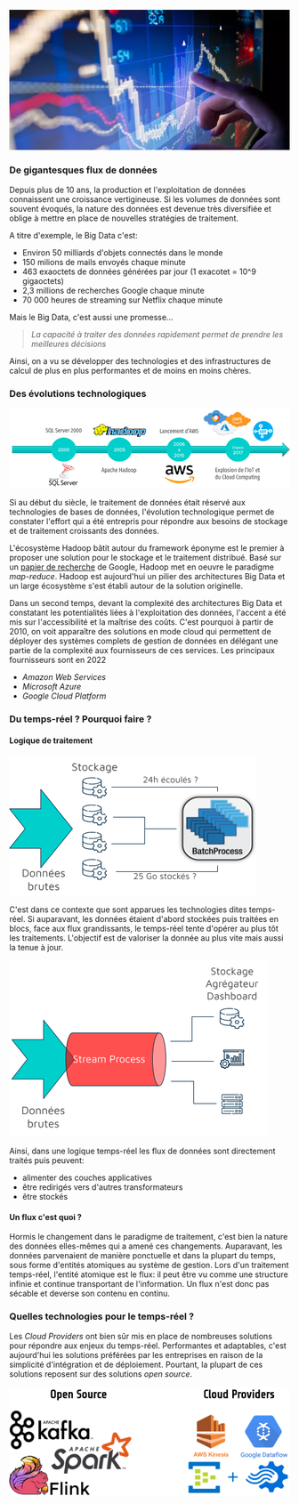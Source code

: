 <link rel="shortcut icon" type="image/x-icon" href="favicon.ico">

![Presentation Image](docs/assets/image/front_image.png)

### De gigantesques flux de données 

Depuis plus de 10 ans, la production et l'exploitation de données connaissent une croissance vertigineuse. Si les volumes de données sont souvent évoqués, la nature des données est devenue très diversifiée et oblige à mettre en place de nouvelles stratégies de traitement.

A titre d'exemple, le Big Data c'est:
- Environ 50 milliards d'objets connectés dans le monde
- 150 milions de mails envoyés chaque minute
- 463 exaoctets de données générées par jour (1 exacotet = 10^9 gigaoctets)
- 2,3 millions de recherches Google chaque minute
- 70 000 heures de streaming sur Netflix chaque minute

Mais le Big Data, c'est aussi une promesse...

> *La capacité à traiter des données rapidement permet de prendre les meilleures décisions*

Ainsi, on a vu se développer des technologies et des infrastructures de calcul de plus en plus performantes et de moins en moins chères.


### Des évolutions technologiques

![Techno Timeline](docs/assets/image/timeline_techno.png)

Si au début du siècle, le traitement de données était réservé aux technologies de bases de données, l'évolution technologique permet de constater l'effort qui a été entrepris pour répondre aux besoins de stockage et de traitement croissants des données.

L'écosystème Hadoop bâtit autour du framework éponyme est le premier à proposer une solution pour le stockage et le traitement distribué. Basé sur un [papier de recherche](https://static.googleusercontent.com/media/research.google.com/fr//archive/mapreduce-osdi04.pdf) de Google, Hadoop met en oeuvre le paradigme *map-reduce*. Hadoop est aujourd'hui un pilier des architectures Big Data et un large écosystème s'est établi autour de la solution originelle. 

Dans un second temps, devant la complexité des architectures Big Data et constatant les potentialités liées à l'exploitation des données, l'accent a été mis sur l'accessibilité et la maîtrise des coûts. C'est pourquoi à partir de 2010, on voit apparaître des solutions en mode cloud qui permettent de déployer des systèmes complets de gestion de données en délégant une partie de la complexité aux fournisseurs de ces services. Les principaux fournisseurs sont en 2022 
- *Amazon Web Services*
- *Microsoft Azure*
- *Google Cloud Platform*

### Du temps-réel ? Pourquoi faire ?

#### Logique de traitement

![Batch Processing Example](docs/assets/image/batch_processing.png)

C'est dans ce contexte que sont apparues les technologies dites temps-réel. Si auparavant, les données étaient d'abord stockées puis traitées en blocs, face aux flux grandissants, le temps-réel tente d'opérer au plus tôt les traitements. L'objectif est de valoriser la donnée au plus vite mais aussi la tenue à jour. 

![Stream Processing Example](docs/assets/image/stream_processing.png)

Ainsi, dans une logique temps-réel les flux de données sont directement traités puis peuvent:
- alimenter des couches applicatives
- être redirigés vers d'autres transformateurs
- être stockés

#### Un flux c'est quoi ?

Hormis le changement dans le paradigme de traitement, c'est bien la nature des données elles-mêmes qui a amené ces changements. Auparavant, les données parvenaient de manière ponctuelle et dans la plupart du temps, sous forme d'entités atomiques au système de gestion. Lors d'un traitement temps-réel, l'entité atomique est le flux: il peut être vu comme une structure infinie et continue transportant de l'information. Un flux n'est donc pas sécable et deverse son contenu en continu. 

### Quelles technologies pour le temps-réel ? 

Les *Cloud Providers* ont bien sûr mis en place de nombreuses solutions pour répondre aux enjeux du temps-réel. Performantes et adaptables, c'est aujourd'hui les solutions préférées par les entreprises en raison de la simplicité d'intégration et de déploiement. Pourtant, la plupart de ces solutions reposent sur des solutions *open source*. 

![Stream Processing Technologies](docs/assets/image/technos_stream.png)
